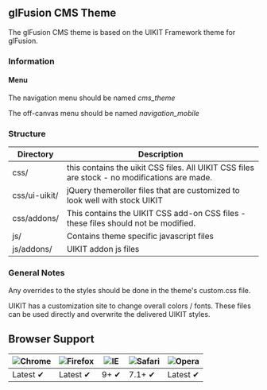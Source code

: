 ## glFusion CMS Theme

The glFusion CMS theme is based on the UIKIT Framework theme for glFusion.

### Information

#### Menu

The navigation menu should be named *cms_theme*

The off-canvas menu should be named *navigation_mobile*

### Structure

Directory|Description
---------|-----------
css/ |this contains the uikit CSS files. All UIKIT CSS files are stock - no modifications are made.
css/ui-uikit/|jQuery themeroller files that are customized to look well with stock UIKIT
css/addons/|This contains the UIKIT CSS add-on CSS files - these files should not be modified.
js/|Contains theme specific javascript files
js/addons/|UIKIT addon js files

### General Notes

Any overrides to the styles should be done in the theme's custom.css file.

UIKIT has a customization site to change overall colors / fonts.  These files can be used directly and overwrite the delivered UIKIT styles.


## Browser Support

![Chrome](https://raw.github.com/alrra/browser-logos/master/chrome/chrome_48x48.png) | ![Firefox](https://raw.github.com/alrra/browser-logos/master/firefox/firefox_48x48.png) | ![IE](https://raw.github.com/alrra/browser-logos/master/internet-explorer/internet-explorer_48x48.png) | ![Safari](https://raw.github.com/alrra/browser-logos/master/safari/safari_48x48.png) | ![Opera](https://raw.github.com/alrra/browser-logos/master/opera/opera_48x48.png)
--- | --- | --- | --- | --- |
Latest ✔ | Latest ✔ | 9+ ✔ | 7.1+ ✔ | Latest ✔ |